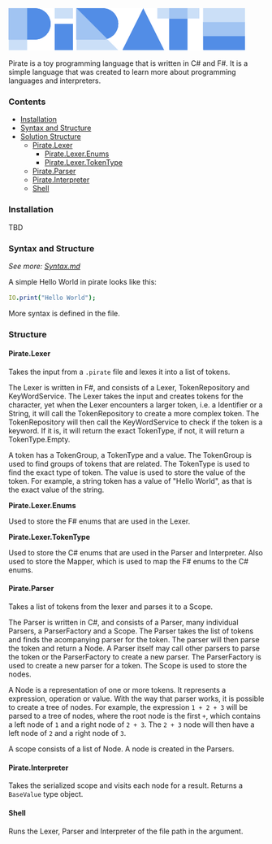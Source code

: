 ![Logo](https://raw.githubusercontent.com/piratelang/gitbook/main/assets/logo/logo.png)

Pirate is a toy programming language that is written in C# and F#. It is a simple language that was created to learn more about programming languages and interpreters.

### Contents

* [Installation](./#installation)
* [Syntax and Structure](./#syntax-and-structure)
* [Solution Structure](./#solution-structure)
  * [Pirate.Lexer](./#piratelexer)
    * [Pirate.Lexer.Enums](./#piratelexerenums)
    * [Pirate.Lexer.TokenType](./#piratelexertokentype)
  * [Pirate.Parser](./#pirateparser)
  * [Pirate.Interpreter](./#pirateinterpreter)
  * [Shell](./#shell)

### Installation

TBD

### Syntax and Structure
*See more: [Syntax.md](./Usage/syntax.md)*

A simple Hello World in pirate looks like this:

```nim
IO.print("Hello World");
```

More syntax is defined in the  file.

### Structure

#### Pirate.Lexer


Takes the input from a `.pirate` file and lexes it into a list of tokens.

The Lexer is written in F#, and consists of a Lexer, TokenRepository and KeyWordService. The Lexer takes the input and creates tokens for the character, yet when the Lexer encounters a larger token, i.e. a Identifier or a String, it will call the TokenRepository to create a more complex token. The TokenRepository will then call the KeyWordService to check if the token is a keyword. If it is, it will return the exact TokenType, if not, it will return a TokenType.Empty.

A token has a TokenGroup, a TokenType and a value. The TokenGroup is used to find groups of tokens that are related. The TokenType is used to find the exact type of token. The value is used to store the value of the token. For example, a string token has a value of "Hello World", as that is the exact value of the string.

**Pirate.Lexer.Enums**

Used to store the F# enums that are used in the Lexer.

**Pirate.Lexer.TokenType**

Used to store the C# enums that are used in the Parser and Interpreter. Also used to store the Mapper, which is used to map the F# enums to the C# enums.

#### Pirate.Parser

Takes a list of tokens from the lexer and parses it to a Scope.

The Parser is written in C#, and consists of a Parser, many individual Parsers, a ParserFactory and a Scope. The Parser takes the list of tokens and finds the acompanying parser for the token. The parser will then parse the token and return a Node. A Parser itself may call other parsers to parse the token or the ParserFactory to create a new parser. The ParserFactory is used to create a new parser for a token. The Scope is used to store the nodes.

A Node is a representation of one or more tokens. It represents a expression, operation or value. With the way that parser works, it is possible to create a tree of nodes. For example, the expression `1 + 2 + 3` will be parsed to a tree of nodes, where the root node is the first `+`, which contains a left node of `1` and a right node of `2 + 3`. The `2 + 3` node will then have a left node of `2` and a right node of `3`.

A scope consists of a list of Node. A node is created in the Parsers.

#### Pirate.Interpreter

Takes the serialized scope and visits each node for a result. Returns a `BaseValue` type object.

#### Shell

Runs the Lexer, Parser and Interpreter of the file path in the argument.
